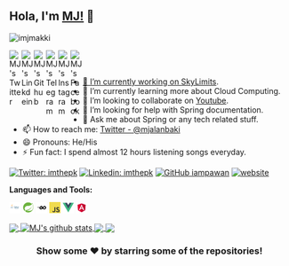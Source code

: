 ## Hola, I'm [MJ!](https://www.linkedin.com/in/mohamadjalanbaki) 👋

<p align="left"> <img src="https://komarev.com/ghpvc/?username=imjmakki&label=Views&color=blue&style=plastic" alt="imjmakki" /> </p>

<a href="https://twitter.com/mjalanbaki">
  <img align="left" alt="MJ's Twitter" width="22px" src="https://cdn.jsdelivr.net/npm/simple-icons@v3/icons/twitter.svg" />
</a>
<a href="https://linkedin.com/in/mohamadjalanbaki">
  <img align="left" alt="MJ's Linkdein" width="22px" src="https://cdn.jsdelivr.net/npm/simple-icons@v3/icons/linkedin.svg" />
</a>
<a href="https://github.com/imjmakki">
  <img align="left" alt="MJ's Github" width="22px" src="https://cdn.jsdelivr.net/npm/simple-icons@v3/icons/github.svg" />
</a>
<a href="https://t.me/hamadamakki">
  <img align="left" alt="MJ's Telegram" width="22px" src="https://cdn.jsdelivr.net/npm/simple-icons@v3/icons/telegram.svg" />
</a>
<a href="https://instagram.com/mj.makki/">
  <img align="left" alt="MJ's Instagram" width="22px" src="https://cdn.jsdelivr.net/npm/simple-icons@v3/icons/instagram.svg" />
</a>
<a href="https://www.facebook.com/hamada.makki.929/">
  <img align="left" alt="MJ's Facebook" width="22px" src="https://cdn.jsdelivr.net/npm/simple-icons@v3/icons/facebook.svg" />

<br/>
<br/>



- 🔭 I’m currently working on [SkyLimits](https://skylimits.tech/).
- 🌱 I’m currently learning more about Cloud Computing.
- 👯 I’m looking to collaborate on [Youtube](https://youtube.com/mtechviral).
- 🤔 I’m looking for help with Spring documentation.
- 💬 Ask me about Spring or any tech related stuff.
- 📫 How to reach me: [Twitter - @mjalanbaki](https://twitter.com/mjalanbaki)
- 😄 Pronouns: He/His
- ⚡ Fun fact: I spend almost 12 hours listening songs everyday.

[![Twitter: imthepk](https://img.shields.io/twitter/follow/imthepk?style=social)](https://twitter.com/imthepk)
[![Linkedin: imthepk](https://img.shields.io/badge/-imthepk-blue?style=flat-square&logo=Linkedin&logoColor=white&link=https://www.linkedin.com/in/imthepk/)](https://www.linkedin.com/in/imthepk/)
[![GitHub iampawan](https://img.shields.io/github/followers/iampawan?label=follow&style=social)](https://github.com/iampawan)
[![website](https://img.shields.io/badge/PortfolioWebsite-pawan.live-2648ff?style=flat-square&logo=google-chrome)](https://pawan.live/)


**Languages and Tools:**  

<code><img height="20" src="https://raw.githubusercontent.com/github/explore/80688e429a7d4ef2fca1e82350fe8e3517d3494d/topics/java/java.png"></code>
<code><img height="20" src="https://raw.githubusercontent.com/github/explore/80688e429a7d4ef2fca1e82350fe8e3517d3494d/topics/spring/spring.png"></code>
<code><img height="20" src="https://raw.githubusercontent.com/github/explore/80688e429a7d4ef2fca1e82350fe8e3517d3494d/topics/go/go.png"></code>
<code><img height="20" src="https://raw.githubusercontent.com/github/explore/80688e429a7d4ef2fca1e82350fe8e3517d3494d/topics/javascript/javascript.png"></code>
<code><img height="20" src="https://raw.githubusercontent.com/github/explore/80688e429a7d4ef2fca1e82350fe8e3517d3494d/topics/vue/vue.png"></code>
<code><img height="20" src="https://raw.githubusercontent.com/github/explore/80688e429a7d4ef2fca1e82350fe8e3517d3494d/topics/angular/angular.png"></code>    

<a href="https://github.com/imjmakki">
  <img align="center" src="https://github-readme-stats.vercel.app/api/top-langs/?username=imjmakki&theme=light&hide_langs_below=1" />
</a>
<a href="https://github.com/imjmakki">
 <img align="center" src="https://github-readme-stats.vercel.app/api?username=imjmakki&show_icons=true&theme=light&line_height=27" alt="MJ's github stats"/>
</a>
<a href="https://github.com/imjmakki/Mulit-Tenancy-JWTSpring">
  <img align="center" src="https://github-readme-stats.vercel.app/api/pin/?username=imjmakkki&repo=Mulit-Tenancy-JWTSpring&theme=light" />

</a>
<a href="https://github.com/imjmakki/JAVA-Spring-Connect_DB.00">
 <img align="center" src="https://github-readme-stats.vercel.app/api/pin/?username=imjmakki&repo=JAVA-Spring-Connect_DB.00&theme=light" />
</a>

<div align="center">

### Show some ❤️ by starring some of the repositories!

</div>

